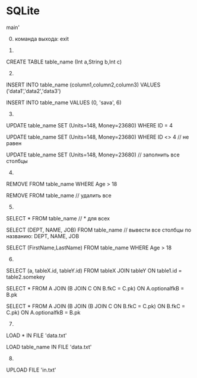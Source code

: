 # SQLite
main'

0) команда выхода: exit

1)
CREATE TABLE table_name (Int a,String b,Int c)

2)
INSERT INTO table_name (column1,column2,column3) VALUES ('data1','data2','data3')

INSERT INTO table_name VALUES (0, 'sava', 6)

3)
UPDATE table_name SET (Units=148, Money=23680) WHERE ID = 4

UPDATE table_name SET (Units=148, Money=23680) WHERE ID <> 4   // не равен

UPDATE table_name SET (Units=148, Money=23680)                 // заполнить все столбцы

4)
REMOVE FROM table_name WHERE Age > 18

REMOVE FROM table_name                      // удалить все

5)
SELECT * FROM table_name                                           // * для всех

SELECT (DEPT, NAME, JOB) FROM table_name                           // вывести все столбцы по названию: DEPT, NAME, JOB

SELECT (FirstName,LastName) FROM table_name WHERE Age > 18

6)
SELECT (a, tableX.id, tableY.id) FROM tableX JOIN tableY ON table1.id = table2.somekey

SELECT * FROM A JOIN (B JOIN C ON B.fkC = C.pk) ON A.optionalfkB = B.pk

SELECT * FROM A JOIN (B JOIN (B JOIN C ON B.fkC = C.pk) ON B.fkC = C.pk) ON A.optionalfkB = B.pk

7)
LOAD * IN FILE 'data.txt'

LOAD table_name IN FILE 'data.txt'

8)
UPLOAD FILE 'in.txt'
